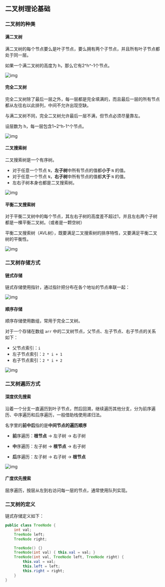 ## 二叉树理论基础

### 二叉树的种类

#### 满二叉树

满二叉树的每个节点要么是叶子节点，要么拥有两个子节点，并且所有叶子节点都处于同一层。

如果一个满二叉树的高度为 h，那么它有2^h^-1个节点。

![img](https://code-thinking-1253855093.file.myqcloud.com/pics/20200806185805576.png)



#### 完全二叉树

完全二叉树除了最后一层之外，每一层都是完全填满的，而且最后一层的所有节点都从左往右以此排列，中间不允许出现空缺。

与满二叉树不同，完全二叉树允许最后一层不满，但节点必须尽量靠左。

设层数为 h，每一层包含1~2^h-1^个节点。

![img](https://code-thinking-1253855093.file.myqcloud.com/pics/20200920221638903.png)



#### 二叉搜索树

二叉搜索树是一个有序树。

- 对于任意一个节点 `N`，**左子树**中所有节点的值都**小于** `N` 的值。
- 对于任意一个节点 `N`，**右子树**中所有节点的值都**大于** `N` 的值。
- 左右子树本身也都是二叉搜索树。

![img](https://code-thinking-1253855093.file.myqcloud.com/pics/20200806190304693.png)



#### 平衡二叉搜索树

对于平衡二叉树中的每个节点，其左右子树的高度差不超过1，并且左右两个子树都是一棵平衡二叉树。（或者是一颗空树）

平衡二叉搜索树（AVL树），既要满足二叉搜索树的排序特性，又要满足平衡二叉树的平衡性。

![img](https://code-thinking-1253855093.file.myqcloud.com/pics/20200806190511967.png)



### 二叉树存储方式

#### 链式存储

链式存储使用指针，通过指针把分布在各个地址的节点串联一起：

![img](https://code-thinking-1253855093.file.myqcloud.com/pics/2020092019554618.png)



#### 顺序存储

顺序存储使用数组，常用于完全二叉树。

对于一个存储在数组 `arr` 中的二叉树节点，父节点、左子节点、右子节点的关系如下：

- 父节点索引：`i`
- 左子节点索引：`2 * i + 1`
- 右子节点索引：`2 * i + 2`

![img](https://code-thinking-1253855093.file.myqcloud.com/pics/20200920200429452.png)



### 二叉树遍历方式

#### 深度优先搜索

沿着一个分支一直遍历到叶子节点，然后回溯，继续遍历其他分支，分为前序遍历、中序遍历和后序遍历，一般借助栈使用递归法。

名字里的**前中后**指的是**中间节点的遍历顺序**

- **前**序遍历：**根节点** → 左子树 → 右子树

- **中**序遍历：左子树 → **根节点** → 右子树

- **后**序遍历：左子树 → 右子树 → **根节点**

![img](https://code-thinking-1253855093.file.myqcloud.com/pics/20200806191109896.png)



#### 广度优先搜索

层序遍历，按层从左到右访问每一层的节点，通常使用队列实现。



### 二叉树的定义

链式存储定义如下：

```java
public class TreeNode {
    int val;
    TreeNode left;
    TreeNode right;

    TreeNode() {}
    TreeNode(int val) { this.val = val; }
    TreeNode(int val, TreeNode left, TreeNode right) {
        this.val = val;
        this.left = left;
        this.right = right;
    }
}
```

